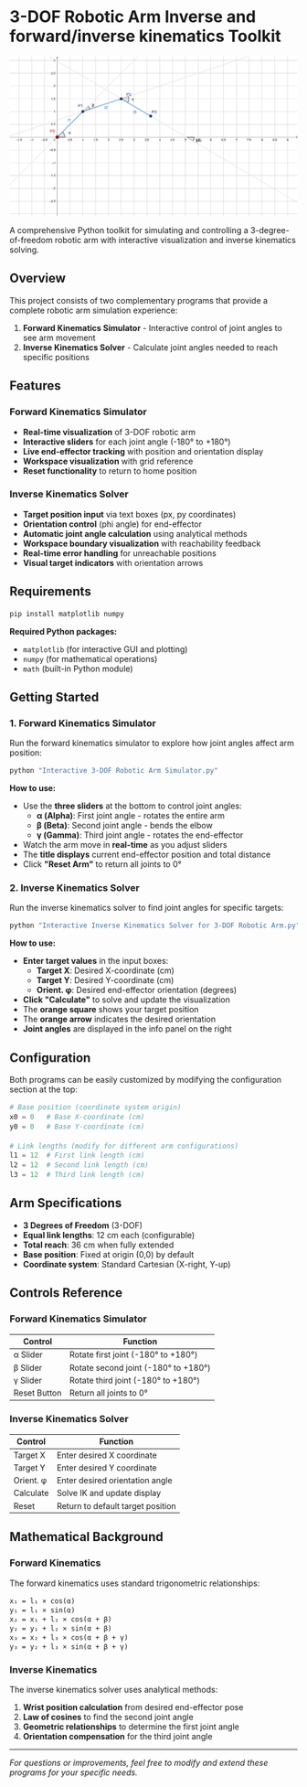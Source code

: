 # 3-DOF Robotic Arm Inverse and forward/inverse kinematics Toolkit

![Robotic Arm Diagram](3DOF.png)

A comprehensive Python toolkit for simulating and controlling a 3-degree-of-freedom robotic arm with interactive visualization and inverse kinematics solving.

## Overview

This project consists of two complementary programs that provide a complete robotic arm simulation experience:

1. **Forward Kinematics Simulator** - Interactive control of joint angles to see arm movement
2. **Inverse Kinematics Solver** - Calculate joint angles needed to reach specific positions

## Features

### Forward Kinematics Simulator
- **Real-time visualization** of 3-DOF robotic arm
- **Interactive sliders** for each joint angle (-180° to +180°)
- **Live end-effector tracking** with position and orientation display
- **Workspace visualization** with grid reference
- **Reset functionality** to return to home position

### Inverse Kinematics Solver
- **Target position input** via text boxes (px, py coordinates)
- **Orientation control** (phi angle) for end-effector
- **Automatic joint angle calculation** using analytical methods
- **Workspace boundary visualization** with reachability feedback
- **Real-time error handling** for unreachable positions
- **Visual target indicators** with orientation arrows

## Requirements

```bash
pip install matplotlib numpy
```

**Required Python packages:**
- `matplotlib` (for interactive GUI and plotting)
- `numpy` (for mathematical operations)
- `math` (built-in Python module)

## Getting Started

### 1. Forward Kinematics Simulator

Run the forward kinematics simulator to explore how joint angles affect arm position:

```bash
python "Interactive 3-DOF Robotic Arm Simulator.py"
```

**How to use:**
- Use the **three sliders** at the bottom to control joint angles:
  - **α (Alpha)**: First joint angle - rotates the entire arm
  - **β (Beta)**: Second joint angle - bends the elbow
  - **γ (Gamma)**: Third joint angle - rotates the end-effector
- Watch the arm move in **real-time** as you adjust sliders
- The **title displays** current end-effector position and total distance
- Click **"Reset Arm"** to return all joints to 0°

### 2. Inverse Kinematics Solver

Run the inverse kinematics solver to find joint angles for specific targets:

```bash
python "Interactive Inverse Kinematics Solver for 3-DOF Robotic Arm.py"
```

**How to use:**
- **Enter target values** in the input boxes:
  - **Target X**: Desired X-coordinate (cm)
  - **Target Y**: Desired Y-coordinate (cm)  
  - **Orient. φ**: Desired end-effector orientation (degrees)
- **Click "Calculate"** to solve and update the visualization
- The **orange square** shows your target position
- The **orange arrow** indicates the desired orientation
- **Joint angles** are displayed in the info panel on the right

## Configuration

Both programs can be easily customized by modifying the configuration section at the top:

```python
# Base position (coordinate system origin)
x0 = 0   # Base X-coordinate (cm)
y0 = 0   # Base Y-coordinate (cm)

# Link lengths (modify for different arm configurations)
l1 = 12  # First link length (cm)
l2 = 12  # Second link length (cm) 
l3 = 12  # Third link length (cm)
```

## Arm Specifications

- **3 Degrees of Freedom** (3-DOF)
- **Equal link lengths**: 12 cm each (configurable)
- **Total reach**: 36 cm when fully extended
- **Base position**: Fixed at origin (0,0) by default
- **Coordinate system**: Standard Cartesian (X-right, Y-up)

## Controls Reference

### Forward Kinematics Simulator
| Control | Function |
|---------|----------|
| α Slider | Rotate first joint (-180° to +180°) |
| β Slider | Rotate second joint (-180° to +180°) |
| γ Slider | Rotate third joint (-180° to +180°) |
| Reset Button | Return all joints to 0° |

### Inverse Kinematics Solver
| Control | Function |
|---------|----------|
| Target X | Enter desired X coordinate |
| Target Y | Enter desired Y coordinate |
| Orient. φ | Enter desired orientation angle |
| Calculate | Solve IK and update display |
| Reset | Return to default target position |

## Mathematical Background

### Forward Kinematics
The forward kinematics uses standard trigonometric relationships:

```
x₁ = l₁ × cos(α)
y₁ = l₁ × sin(α)
x₂ = x₁ + l₂ × cos(α + β)
y₂ = y₁ + l₂ × sin(α + β)
x₃ = x₂ + l₃ × cos(α + β + γ)
y₃ = y₂ + l₃ × sin(α + β + γ)
```

### Inverse Kinematics
The inverse kinematics solver uses analytical methods:

1. **Wrist position calculation** from desired end-effector pose
2. **Law of cosines** to find the second joint angle
3. **Geometric relationships** to determine the first joint angle
4. **Orientation compensation** for the third joint angle

___

*For questions or improvements, feel free to modify and extend these programs for your specific needs.*
